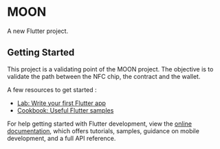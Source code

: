 # MOON

A new Flutter project.

## Getting Started

This project is a validating point of the MOON project.
The objective is to validate the path between the NFC chip, the contract and the wallet.


A few resources to get started :

- [Lab: Write your first Flutter app](https://docs.flutter.dev/get-started/codelab)
- [Cookbook: Useful Flutter samples](https://docs.flutter.dev/cookbook)

For help getting started with Flutter development, view the
[online documentation](https://docs.flutter.dev/), which offers tutorials,
samples, guidance on mobile development, and a full API reference.
